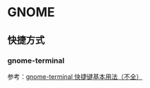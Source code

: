 # GNOME

## 快捷方式

### gnome-terminal

参考：[gnome-terminal 快捷键基本用法（不全）](http://blog.csdn.net/atupal/article/details/8586429)



